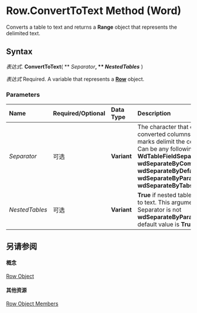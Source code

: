 
# Row.ConvertToText Method (Word)

Converts a table to text and returns a  **Range** object that represents the delimited text.


## Syntax

 _表达式_. **ConvertToText**( ** _Separator_**, ** _NestedTables_** )

 _表达式_ Required. A variable that represents a **[Row](38a05858-829a-ea5c-ce63-7f7343bf7b88.md)** object.


### Parameters



|**Name**|**Required/Optional**|**Data Type**|**Description**|
|:-----|:-----|:-----|:-----|
| _Separator_|可选|**Variant**|The character that delimits the converted columns (paragraph marks delimit the converted rows). Can be any following  **WdTableFieldSeparator** constants: **wdSeparateByCommas**, **wdSeparateByDefaultListSeparator**, **wdSeparateByParagraphs**, or **wdSeparateByTabs** (Default).|
| _NestedTables_|可选|**Variant**|**True** if nested tables are converted to text. This argument is ignored if Separator is not **wdSeparateByParagraphs**. The default value is **True**.|

## 另请参阅


#### 概念


[Row Object](38a05858-829a-ea5c-ce63-7f7343bf7b88.md)
#### 其他资源


[Row Object Members](http://msdn.microsoft.com/library/3ac6ec58-8e33-7e98-33b6-861a7aa7e80f%28Office.15%29.aspx)